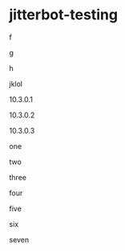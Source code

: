 # jitterbot-testing

f

g

h

jklol

10.3.0.1

10.3.0.2

10.3.0.3

one

two

three

four

five

six

seven
